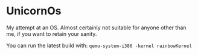 # UnicornOs

My attempt at an OS. Almost certainly not suitable for anyone other than me, if you want to retain your sanity.

You can run the latest build with:
```qemu-system-i386 -kernel rainbowKernel```
